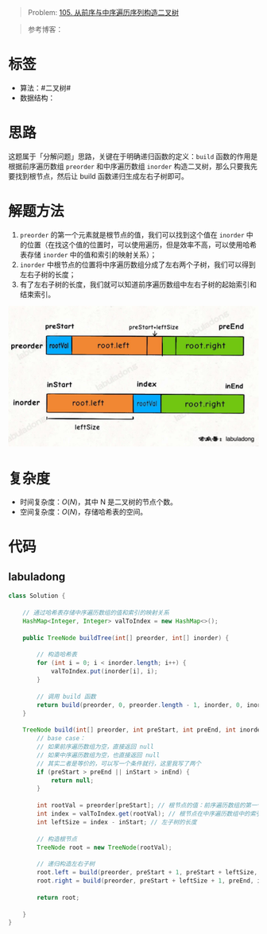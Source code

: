 <!--
 * @Auther: zth
 * @Date: 2024-03-04 10:51:47
 * @LastEditTime: 2024-03-09 20:21:23
 * @Description:
-->

> Problem: [105. 从前序与中序遍历序列构造二叉树](https://leetcode.cn/problems/construct-binary-tree-from-preorder-and-inorder-traversal/)

> 参考博客：

# 标签

- 算法：#二叉树#
- 数据结构：

# 思路

这题属于「分解问题」思路，关键在于明确递归函数的定义：`build` 函数的作用是根据前序遍历数组 `preorder` 和中序遍历数组 `inorder` 构造二叉树，那么只要我先要找到根节点，然后让 build 函数递归生成左右子树即可。

# 解题方法

1. `preorder` 的第一个元素就是根节点的值，我们可以找到这个值在 `inorder` 中的位置（在找这个值的位置时，可以使用遍历，但是效率不高，可以使用哈希表存储 `inorder` 中的值和索引的映射关系）；
2. `inorder` 中根节点的位置将中序遍历数组分成了左右两个子树，我们可以得到左右子树的长度；
3. 有了左右子树的长度，我们就可以知道前序遍历数组中左右子树的起始索引和结束索引。

![根节点和左右子树起始索引的确定](从前序和中序中根节点和左右子树起始索引的确定.png)

# 复杂度

- 时间复杂度：$O(N)$，其中 N 是二叉树的节点个数。
- 空间复杂度：$O(N)$，存储哈希表的空间。

# 代码

## labuladong

```Java
class Solution {

    // 通过哈希表存储中序遍历数组的值和索引的映射关系
    HashMap<Integer, Integer> valToIndex = new HashMap<>();

    public TreeNode buildTree(int[] preorder, int[] inorder) {

        // 构造哈希表
        for (int i = 0; i < inorder.length; i++) {
            valToIndex.put(inorder[i], i);
        }

        // 调用 build 函数
        return build(preorder, 0, preorder.length - 1, inorder, 0, inorder.length - 1);
    }

    TreeNode build(int[] preorder, int preStart, int preEnd, int inorder[], int inStart, int inEnd) {
        // base case：
        // 如果前序遍历数组为空，直接返回 null
        // 如果中序遍历数组为空，也直接返回 null
        // 其实二者是等价的，可以写一个条件就行，这里我写了两个
        if (preStart > preEnd || inStart > inEnd) {
            return null;
        }

        int rootVal = preorder[preStart]; // 根节点的值：前序遍历数组的第一个元素
        int index = valToIndex.get(rootVal); // 根节点在中序遍历数组中的索引
        int leftSize = index - inStart; // 左子树的长度

        // 构造根节点
        TreeNode root = new TreeNode(rootVal);

        // 递归构造左右子树
        root.left = build(preorder, preStart + 1, preStart + leftSize, inorder, inStart, index - 1);
        root.right = build(preorder, preStart + leftSize + 1, preEnd, inorder, index + 1, inEnd);

        return root;

    }
}
```

